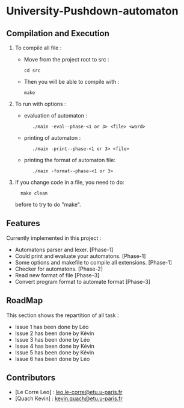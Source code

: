 # University-Pushdown-automaton


## Compilation and Execution

1) To compile all file :

   - Move from the project root to src :
        
         cd src

   - Then you will be able to compile with :    
    
         make

2) To run with options :

   - evaluation of automaton : 

            ./main -eval--phase-<1 or 3> <file> <word>
   
   - printing of automaton : 
   
            ./main -print--phase-<1 or 3> <file>

   - printing the format of automaton file:

            ./main -format--phase-<1 or 3>          

3) If you change code in a file, you need to do:

         make clean
   
   before to try to do "make".

## Features 

Currently implemented in this project :

   - Automatons parser and lexer. [Phase-1]
   - Could print and evaluate your automatons. [Phase-1]
   - Some options and makefile to compile all extensions. [Phase-1]
   - Checker for automatons. [Phase-2]
   - Read new format of file [Phase-3]
   - Convert program format to automate format [Phase-3]
   

## RoadMap

This section shows the repartition of all task :

   - Issue 1 has been done by Léo
   - Issue 2 has been done by Kévin
   - Issue 3 has been done by Léo
   - Issue 4 has been done by Kévin
   - Issue 5 has been done by Kévin
   - Issue 6 has been done by Léo


## Contributors

- [Le Corre Leo] : leo.le-corre@etu.u-paris.fr 
- [Quach Kevin] : kevin.quach@etu.u-paris.fr